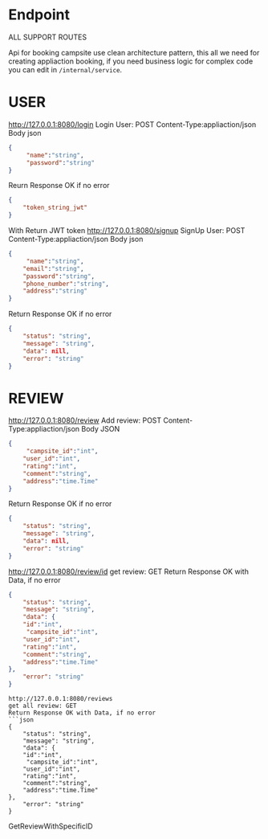 # Endpoint

ALL SUPPORT ROUTES

Api for booking campsite use clean architecture pattern, this all we need for creating appliaction booking, if you need business logic for complex code you can edit in `/internal/service`.

# USER
http://127.0.0.1:8080/login
Login User: POST
Content-Type:appliaction/json
Body json
```json
{
     "name":"string",
     "password":"string"
}
```

Reurn Response OK if no error
```json
{
    "token_string_jwt"
}
```
With Return JWT token
http://127.0.0.1:8080/signup
SignUp User: POST
Content-Type:appliaction/json
Body json
``` json
{
     "name":"string",
	"email":"string",
	"password":"string",
	"phone_number":"string",
	"address":"string"
}
```
Return Response OK if no error
```json
{
    "status": "string",
    "message": "string",
    "data": nill,
    "error": "string"
}
```

# REVIEW
http://127.0.0.1:8080/review
Add review: POST 
Content-Type:appliaction/json
Body JSON
```json
{
     "campsite_id":"int",
	"user_id":"int",
	"rating":"int",
	"comment":"string",
	"address":"time.Time"
}

```
Return Response OK if no error
```json
{
    "status": "string",
    "message": "string",
    "data": nill,
    "error": "string"
}
```
http://127.0.0.1:8080/review/id
get review: GET
Return Response OK with Data, if no error
```json
{
    "status": "string",
    "message": "string",
    "data": {
	"id":"int",
     "campsite_id":"int",
	"user_id":"int",
	"rating":"int",
	"comment":"string",
	"address":"time.Time"
},
    "error": "string"
}
```

```
http://127.0.0.1:8080/reviews
get all review: GET
Return Response OK with Data, if no error
```json
{
    "status": "string",
    "message": "string",
    "data": {
	"id":"int",
     "campsite_id":"int",
	"user_id":"int",
	"rating":"int",
	"comment":"string",
	"address":"time.Time"
},
    "error": "string"
}
```

GetReviewWithSpecificID